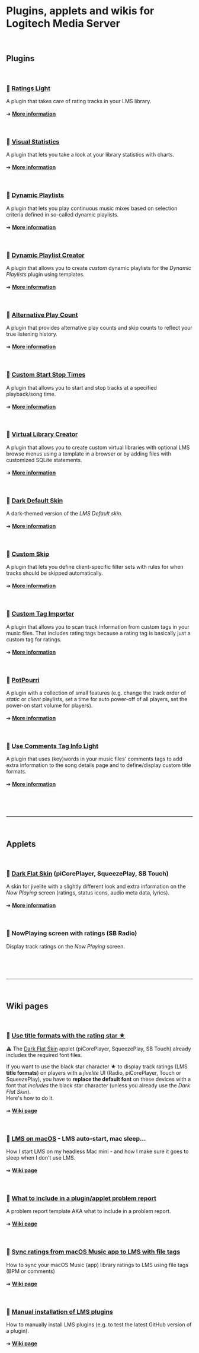 Plugins, applets and wikis for Logitech Media Server
====
<br>

## Plugins
<br>

### 🔵 [Ratings Light](https://github.com/AF-1/lms-ratingslight#ratings-light)
A plugin that takes care of rating tracks in your LMS library.<br><br>
➔ [**More information**](https://github.com/AF-1/lms-ratingslight#ratings-light)
<br><br><br>


### 🔵 [Visual Statistics](https://github.com/AF-1/lms-visualstatistics#visual-statistics)
A plugin that lets you take a look at your library statistics with charts.<br><br>
➔ [**More information**](https://github.com/AF-1/lms-visualstatistics#visual-statistics)
<br><br><br>


### 🔵 [Dynamic Playlists](https://github.com/AF-1/lms-dynamicplaylists#dynamic-playlists)
A plugin that lets you play continuous music mixes based on selection criteria defined in so-called dynamic playlists.<br><br>
➔ [**More information**](https://github.com/AF-1/lms-dynamicplaylists#dynamic-playlists)
<br><br><br>


### 🔵 [Dynamic Playlist Creator](https://github.com/AF-1/lms-dynamicplaylistcreator#dynamic-playlist-creator)

A plugin that allows you to create *custom* dynamic playlists for the *Dynamic Playlists* plugin using templates.<br><br>
➔ [**More information**](https://github.com/AF-1/lms-dynamicplaylistcreator#dynamic-playlist-creator)
<br><br><br>


### 🔵 [Alternative Play Count](https://github.com/AF-1/lms-alternativeplaycount#alternative-play-count)
A plugin that provides alternative play counts and skip counts to reflect your true listening history.<br><br>
➔ [**More information**](https://github.com/AF-1/lms-alternativeplaycount#alternative-play-count)
<br><br><br>


### 🔵 [Custom Start Stop Times](https://github.com/AF-1/lms-customstartstoptimes#custom-start-stop-times)
A plugin that allows you to start and stop tracks at a specified playback/song time.<br><br>
➔ [**More information**](https://github.com/AF-1/lms-customstartstoptimes#custom-start-stop-times)
<br><br><br>


### 🔵 [Virtual Library Creator](https://github.com/AF-1/lms-virtuallibrarycreator#virtual-library-creator)
A plugin that allows you to create custom virtual libraries with optional LMS browse menus using a template in a browser or by adding files with customized SQLite statements.<br><br>
➔ [**More information**](https://github.com/AF-1/lms-virtuallibrarycreator#virtual-library-creator)
<br><br><br>


### 🔵 [Dark Default Skin](https://github.com/AF-1/lms-darkdefaultskin#dark-default-skin)
A dark-themed version of the *LMS Default skin*.<br><br>
➔ [**More information**](https://github.com/AF-1/lms-darkdefaultskin#dark-default-skin)
<br><br><br>


### 🔵 [Custom Skip](https://github.com/AF-1/lms-customskip#custom-skip)
A plugin that lets you define client-specific filter sets with rules for when tracks should be skipped automatically.<br><br>
➔ [**More information**](https://github.com/AF-1/lms-customskip#custom-skip)
<br><br><br>


### 🔵 [Custom Tag Importer](https://github.com/AF-1/lms-customtagimporter#custom-tag-importer)

A plugin that allows you to scan track information from custom tags in your music files. That includes rating tags because a rating tag is basically just a custom tag for ratings.<br><br>
➔ [**More information**](https://github.com/AF-1/lms-customtagimporter#custom-tag-importer)
<br><br><br>

### 🔵 [PotPourri](https://github.com/AF-1/lms-potpourri#potpourri)

A plugin with a collection of small features (e.g. change the track order of *static* or *client* playlists, set a time for auto power-off of all players, set the power-on start volume for players).<br><br>
➔ [**More information**](https://github.com/AF-1/lms-potpourri#potpourri)
<br><br><br>


### 🔵 [Use Comments Tag Info Light](https://github.com/AF-1/lms-usecommentstaginfolight#use-comments-tag-info-light)

A plugin that uses (key)words in your music files' comments tags to add extra information to the song details page and to define/display custom title formats.<br><br>
➔ [**More information**](https://github.com/AF-1/lms-usecommentstaginfolight#use-comments-tag-info-light)
<br><br><br>

<br><hr><br>


## Applets
<br>

### 🔵 [Dark Flat Skin](https://github.com/AF-1/jivelite-darkflatskin#dark-flat-skin) (piCorePlayer, SqueezePlay, SB Touch)
A skin for jivelite with a slightly different look and extra information on the *Now Playing* screen (ratings, status icons, audio meta data, lyrics).<br><br>
➔ [**More information**](https://github.com/AF-1/jivelite-darkflatskin#dark-flat-skin)
<br><br><br>

### 🔵 NowPlaying screen with ratings (SB Radio)
Display track ratings on the *Now Playing* screen.
<br><br><br>

<br><hr><br>


## Wiki pages
<br>

### 🔵 [Use title formats with the rating star ★](https://github.com/AF-1/sobras/tree/main/lms-jivelite-change-font)

⚠️ The [Dark Flat Skin](https://github.com/AF-1/jivelite-darkflatskin#dark-flat-skin) applet (piCorePlayer, SqueezePlay, SB Touch) already includes the required font files.

If you want to use the black star character ★ to display track ratings (LMS **title formats**) on players with a *jivelite* UI (Radio, piCorePlayer, Touch or SqueezePlay), you have to **replace the default font** on these devices with a font that *includes* the black star character (unless you already use the <i>Dark Flat Skin</i>).<br>
Here's how to do it.
<br><br>
➔ [**Wiki page**](https://github.com/AF-1/sobras/tree/main/lms-jivelite-change-font)
<br><br><br>


### 🔵 [LMS on macOS](https://github.com/AF-1/sobras/tree/main/lms-on-macos) - LMS auto-start, mac sleep...

How I start LMS on my headless Mac mini - and how I make sure it goes to sleep when I don't use LMS.
<br><br>
➔ [**Wiki page**](https://github.com/AF-1/sobras/tree/main/lms-on-macos)
<br><br><br>


### 🔵 [What to include in a plugin/applet problem report](https://github.com/AF-1/sobras/wiki/Report-a-problem)

A problem report template AKA what to include in a problem report.
<br><br>
➔ [**Wiki page**](https://github.com/AF-1/sobras/wiki/Report-a-problem)
<br><br><br>


### 🔵 [Sync ratings from macOS Music app to LMS with file tags](https://github.com/AF-1/sobras/tree/main/lms-ratings-sync-file-tags)

How to sync your macOS Music (app) library ratings to LMS using file tags (BPM or comments)
<br><br>
➔ [**Wiki page**](https://github.com/AF-1/sobras/tree/main/lms-ratings-sync-file-tags)
<br><br><br>


### 🔵 [Manual installation of LMS plugins](https://github.com/AF-1/sobras/wiki/Manual-installation-of-LMS-plugins)

How to manually install LMS plugins (e.g. to test the latest GitHub version of a plugin).
<br><br>
➔ [**Wiki page**](https://github.com/AF-1/sobras/wiki/Manual-installation-of-LMS-plugins)
<br><br><br>
